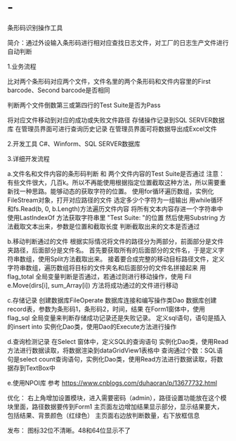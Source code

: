 # -
条形码识别操作工具

简介：通过外设输入条形码进行相对应查找日志文件，对工厂的日志生产文件进行自动判断

1.业务流程

  比对两个条形码对应两个文件，文件名里的两个条形码和文件内容里的First barcode、Second barcode是否相同
  
  判断两个文件倒数第三或第四行的Test Suite是否为Pass
  
  将对应文件移动到对应的成功或失败文件路径
  存储操作记录到SQL SERVER数据库
  在管理员界面可进行查询历史记录
  在管理员界面可将数据导出成Excel文件

2.开发工具
  C#、Winform、SQL SERVER数据库

3.详细开发流程

a.文件名和文件内容的条形码判断 和  两个文件内容的Test Suite是否通过
  注意：有些文件很大，几百k。所以不再能使用根据指定位置截取这种方法，所以需要重新找一种思路。能够动态的获取字符的位置。
  使用for循环遍历数组，实例化FileStream对象，打开对应路径的文件
  选定多少个字符为一组输出
  用while循环和fs.Read(b, 0, b.Length)方法遍历文件内容
  将所有文本内容存进一个字符串中
  使用LastIndexOf 方法获取字符串里 "Test Suite: "的位置
  然后使用Substring 方法截取文本出来，参数是位置和截取长度
  判断截取出来的文本是否通过

b.移动判断通过的文件
  根据实际情况将文件的路径分为两部分，前面部分是文件夹路径，后面部分是文件名。
  首先要获取所有的后面部分的文件名，于是定义字符串数组，使用Split方法截取出来。
  接着要合成完整的移动目标路径文件，定义字符串数组，遍历数组将目标的文件夹名和后面部分的文件名拼接起来
  用 flag_total 全局变量判断是否通过，若通过则进行移动操作，使用 Fil e.Move(dirs[i], sum_Array[i]) 方法将成功通过的文件进行移动

c.存储记录
  创建数据库FileOperate
  数据库连接和编写操作类Dao
  数据库创建record表，参数为条形码1，条形码2，时间，结果
  在Form1窗体中，使用 flag_sql 全局变量来判断存储成功记录还是失败记录。
  定义sql语句，语句是插入的insert into
  实例化Dao类，使用Dao的Execute方法进行操作

d.查询检测记录
  在Select 窗体中，定义SQL的查询语句
  实例化Dao类，使用Read方法进行数据读取，将数据渲染到dataGridView1表格中
  查询通过个数：SQL语句是select count查询语句，实例化Dao类，使用Read方法进行数据读取，将数据存到TextBox中

e.使用NPOI库
  参考 https://www.cnblogs.com/duhaoran/p/13677732.html

优化：
右上角增加设置模块，进入需要密码（admin），路径设置功能放在这个模块里面，路径数据要传到Form1
主页面左边增加结果显示部分，显示结果要大，包括结果、背景颜色（红绿色）
主页面右边放判断数量，右下放框信息

发布：
图标32位不清晰。48和64位显示不了
